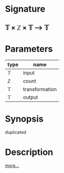 # Signature
## 𝕋 × ℤ × 𝕋 ⟶ 𝕋

# Parameters

| type | name |
|------|------|
|𝕋|input|
|ℤ|count|
|𝕋|transformation|
|𝕋|output|

# Synopsis
duplicated

# Description

[more...](https://en.wikipedia.org/wiki/Affine_transformation)